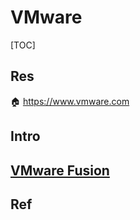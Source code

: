 # VMware

[TOC]



## Res
🏠 https://www.vmware.com



## Intro



## [VMware Fusion](https://www.vmware.com/products/fusion.html)




## Ref

